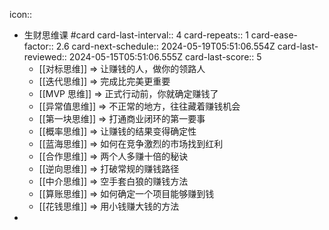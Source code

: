 icon::

- 生财思维课 #card
  card-last-interval:: 4
  card-repeats:: 1
  card-ease-factor:: 2.6
  card-next-schedule:: 2024-05-19T05:51:06.554Z
  card-last-reviewed:: 2024-05-15T05:51:06.555Z
  card-last-score:: 5
	- [[对标思维]] => 让赚钱的人，做你的领路人
	- [[迭代思维]] => 完成比完美更重要
	- [[MVP 思维]] => 正式行动前，你就确定赚钱了
	- [[异常值思维]] => 不正常的地方，往往藏着赚钱机会
	- [[第一块思维]] => 打通商业闭环的第一要事
	- [[概率思维]] => 让赚钱的结果变得确定性
	- [[蓝海思维]] => 如何在竞争激烈的市场找到红利
	- [[合作思维]] => 两个人多赚十倍的秘诀
	- [[逆向思维]] => 打破常规的赚钱路径
	- [[中介思维]] => 空手套白狼的赚钱方法
	- [[算账思维]] => 如何确定一个项目能够赚到钱
	- [[花钱思维]] => 用小钱赚大钱的方法
-